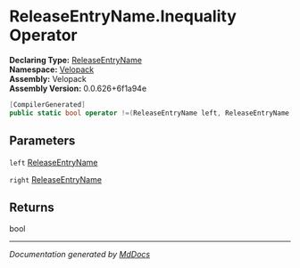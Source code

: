 ﻿<!--  
  <auto-generated>   
    The contents of this file were generated by a tool.  
    Changes to this file may be list if the file is regenerated  
  </auto-generated>   
-->

# ReleaseEntryName.Inequality Operator

**Declaring Type:** [ReleaseEntryName](../index.md)  
**Namespace:** [Velopack](../../index.md)  
**Assembly:** Velopack  
**Assembly Version:** 0.0.626+6f1a94e

```csharp
[CompilerGenerated]
public static bool operator !=(ReleaseEntryName left, ReleaseEntryName right);
```

## Parameters

`left`  [ReleaseEntryName](../index.md)

`right`  [ReleaseEntryName](../index.md)

## Returns

bool

___

*Documentation generated by [MdDocs](https://github.com/ap0llo/mddocs)*
